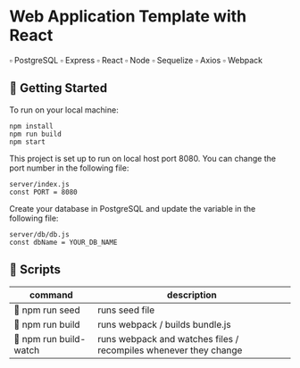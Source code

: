 # Web Application Template with React
:white_small_square: PostgreSQL
:white_small_square: Express 
:white_small_square: React
:white_small_square: Node
:white_small_square: Sequelize
:white_small_square: Axios
:white_small_square: Webpack

## :small_blue_diamond: Getting Started

To run on your local machine:
```
npm install
npm run build
npm start
```
This project is set up to run on local host port 8080. You can change the port number in the following file:
```
server/index.js
const PORT = 8080
```
Create your database in PostgreSQL and update the variable in the following file:
```
server/db/db.js
const dbName = YOUR_DB_NAME
```

## :small_blue_diamond: Scripts

| command                            | description                                                         |
|------------------------------------| --------------------------------------------------------------------|
| :radio_button: npm run seed        | runs seed file                                                      |
| :radio_button: npm run build       | runs webpack / builds bundle.js                                     |
| :radio_button: npm run build-watch | runs webpack and watches files / recompiles whenever they change    |

